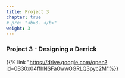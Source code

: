 ```yaml
---
title: Project 3
chapter: true
# pre: "<b>3. </b>"
weight: 3
---
```


### Project 3 - Designing a Derrick

{{% link "https://drive.google.com/open?id=0B30x04ffhNSFa0wwOGRLQ3pyc2M"%}}
